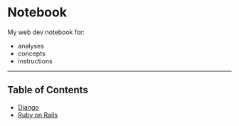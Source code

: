 # Notebook
My web dev notebook for:

* analyses
* concepts
* instructions

---

## Table of Contents
* [Django](django/README.md)
* [Ruby on Rails](ruby-on-rails/README.md)
